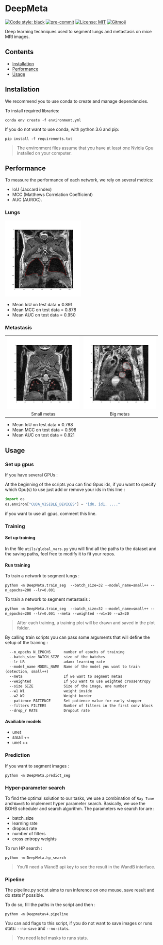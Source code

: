 # DeepMeta

[![Code style: black](https://img.shields.io/badge/code%20style-black-000000.svg)](https://github.com/psf/black) [![pre-commit](https://img.shields.io/badge/pre--commit-enabled-brightgreen?logo=pre-commit&logoColor=white)](https://github.com/pre-commit/pre-commit) [![License: MIT](https://img.shields.io/badge/License-MIT-yellow.svg)](https://opensource.org/licenses/MIT)
<a href="https://gitmoji.dev">
  <img src="https://img.shields.io/badge/gitmoji-%20😜%20😍-FFDD67.svg?style=flat-square" alt="Gitmoji">
</a>

Deep learning techniques used to segment lungs and metastasis on mice MRI images.


## Contents
- [Installation](#installation)
- [Performance](#performance)
- [Usage](#usage)


## Installation

We recommend you to use conda to create and manage dependencies.

To install required libraries:
```shell script
conda env create -f environment.yml
```

If you do not want to use conda, with python 3.6 and pip:
```shell script
pip install -f requirements.txt
```


> The environment files assume that you have at least one Nvidia Gpu installed on your computer.

## Performance
To measure the performance of each network, we rely on several metrics:
 - IoU (Jaccard index)
 - MCC (Matthews Correlation Coefficient)
 - AUC (AUROC).
### Lungs
<img src="./docs/_static/lungs_seg.png" alt="lungs seg" width="250">

- Mean IoU on test data = 0.891
- Mean MCC on test data = 0.878
- Mean AUC on test data = 0.950

### Metastasis

<table>
  <tr>
    <td><img src="./docs/_static/sm_metas_seg.png" alt="sm meta seg" width="300px"></td>
    <td align="right"><img src="./docs/_static/bg_meta_seg.png" alt="bg meta seg" width="300px"/></td>
  </tr>
<tr>
    <td align="center">Small metas</td>
    <td align="center">Big metas</td>
  </tr>
</table>

- Mean IoU on test data = 0.768
- Mean MCC on test data = 0.598
- Mean AUC on test data = 0.821

## Usage

### Set up gpus
If you have several GPUs :

At the beginning of the scripts you can find Gpus ids, if you want to specify which Gpu(s) to use just add or remove your ids in this line :
```python
import os
os.environ["CUDA_VISIBLE_DEVICES"] = "id0, id1, ...."
```
if you want to use all gpus, comment this line.

### Training

#### Set up training
In the file `utils/global_vars.py` you will find all the paths to the dataset and the saving paths, feel free to modify it to fit your repos.

#### Run training
To train a network to segment lungs :
```shell script
python -m DeepMeta.train_seg  --batch_size=32 --model_name=small++ --n_epochs=200 --lr=0.001
```

To train a network to segment metastasis :
```shell script
python -m DeepMeta.train_seg  --batch_size=32 --model_name=small++ --n_epochs=200 --lr=0.001 --meta --weighted --w1=10 --w2=20
```
>After each training, a training plot will be drawn and saved in the plot folder. 

By calling train scripts you can pass some arguments that will define the setup of the training :
```shell script
  --n_epochs N_EPOCHS      number of epochs of training
  --batch_size BATCH_SIZE  size of the batches
  --lr LR                  adam: learning rate
  --model_name MODEL_NAME  Name of the model you want to train (detection, small++)
  --meta                   If we want to segment metas
  --weighted               If you want to use weighted crossentropy
  --size SIZE              Size of the image, one number
  --w1 W1                  weight inside
  --w2 W2                  Weight border
  --patience PATIENCE      Set patience value for early stopper
  --filters FILTERS        Number of filters in the first conv block
  --drop_r RATE            Dropout rate
```

#### Availiable models
 - unet
 - small ++
 - unet ++

### Prediction
If you want to segment images :
```shell script
python -m DeepMeta.predict_seg
```

### Hyper-parameter search

To find the optimal solution to our tasks, we use a combination of `Ray Tune` and `WandB`
to implement hyper parameter search. Basically, we use the BOHB scheduler and search algorithm.
The parameters we search for are :
- batch_size
- learning rate
- dropout rate
- number of filters
- cross entropy weights

To run HP search :
```shell
python -m DeepMeta.hp_search
```
> You'll need a WandB api key to see the result in the WandB interface.
### Pipeline

The pipeline.py script aims to run inference on one mouse, save result and do stats
if possible.

To do so, fill the paths in the script and then :
```shell
python -m Deepmetav4.pipeline
```

You can add flags to this script, if you do not want to save images or runs stats:
`--no-save` and `--no-stats`.

>You need label masks to runs stats.
